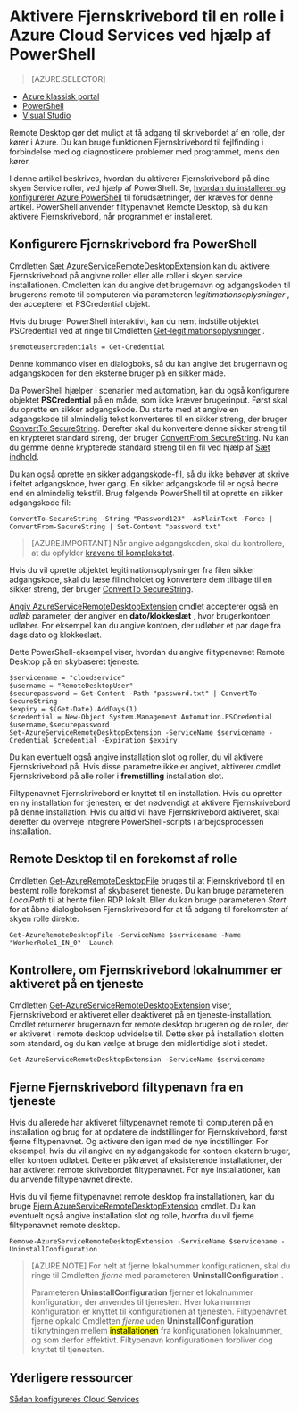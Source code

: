 <properties
pageTitle="Aktivere Fjernskrivebord til en rolle i Azure Cloud Services ved hjælp af PowerShell"
description="Sådan konfigureres din azure skyen tjenesteprogram ved hjælp af PowerShell til at tillade forbindelser til Fjernskrivebord"
services="cloud-services"
documentationCenter=""
authors="thraka"
manager="timlt"
editor=""/>
<tags
ms.service="cloud-services"
ms.workload="tbd"
ms.tgt_pltfrm="na"
ms.devlang="na"
ms.topic="article"
ms.date="08/05/2016"
ms.author="adegeo"/>

# <a name="enable-remote-desktop-connection-for-a-role-in-azure-cloud-services-using-powershell"></a>Aktivere Fjernskrivebord til en rolle i Azure Cloud Services ved hjælp af PowerShell

>[AZURE.SELECTOR]
- [Azure klassisk portal](cloud-services-role-enable-remote-desktop.md)
- [PowerShell](cloud-services-role-enable-remote-desktop-powershell.md)
- [Visual Studio](../vs-azure-tools-remote-desktop-roles.md)


Remote Desktop gør det muligt at få adgang til skrivebordet af en rolle, der kører i Azure. Du kan bruge funktionen Fjernskrivebord til fejlfinding i forbindelse med og diagnosticere problemer med programmet, mens den kører.

I denne artikel beskrives, hvordan du aktiverer Fjernskrivebord på dine skyen Service roller, ved hjælp af PowerShell. Se, [hvordan du installerer og konfigurerer Azure PowerShell](../powershell-install-configure.md) til forudsætninger, der kræves for denne artikel. PowerShell anvender filtypenavnet Remote Desktop, så du kan aktivere Fjernskrivebord, når programmet er installeret.


## <a name="configure-remote-desktop-from-powershell"></a>Konfigurere Fjernskrivebord fra PowerShell

Cmdletten [Sæt AzureServiceRemoteDesktopExtension](https://msdn.microsoft.com/library/azure/dn495117.aspx) kan du aktivere Fjernskrivebord på angivne roller eller alle roller i skyen service installationen. Cmdletten kan du angive det brugernavn og adgangskoden til brugerens remote til computeren via parameteren *legitimationsoplysninger* , der accepterer et PSCredential objekt.

Hvis du bruger PowerShell interaktivt, kan du nemt indstille objektet PSCredential ved at ringe til Cmdletten [Get-legitimationsoplysninger](https://technet.microsoft.com/library/hh849815.aspx) .

```
$remoteusercredentials = Get-Credential
```

Denne kommando viser en dialogboks, så du kan angive det brugernavn og adgangskoden for den eksterne bruger på en sikker måde.

Da PowerShell hjælper i scenarier med automation, kan du også konfigurere objektet **PSCredential** på en måde, som ikke kræver brugerinput. Først skal du oprette en sikker adgangskode. Du starte med at angive en adgangskode til almindelig tekst konverteres til en sikker streng, der bruger [ConvertTo SecureString](https://technet.microsoft.com/library/hh849818.aspx). Derefter skal du konvertere denne sikker streng til en krypteret standard streng, der bruger [ConvertFrom SecureString](https://technet.microsoft.com/library/hh849814.aspx). Nu kan du gemme denne krypterede standard streng til en fil ved hjælp af [Sæt indhold](https://technet.microsoft.com/library/ee176959.aspx).

Du kan også oprette en sikker adgangskode-fil, så du ikke behøver at skrive i feltet adgangskode, hver gang. En sikker adgangskode fil er også bedre end en almindelig tekstfil. Brug følgende PowerShell til at oprette en sikker adgangskode fil:

```
ConvertTo-SecureString -String "Password123" -AsPlainText -Force | ConvertFrom-SecureString | Set-Content "password.txt"
```

>[AZURE.IMPORTANT] Når angive adgangskoden, skal du kontrollere, at du opfylder [kravene til kompleksitet](https://technet.microsoft.com/library/cc786468.aspx).

Hvis du vil oprette objektet legitimationsoplysninger fra filen sikker adgangskode, skal du læse filindholdet og konvertere dem tilbage til en sikker streng, der bruger [ConvertTo SecureString](https://technet.microsoft.com/library/hh849818.aspx).

[Angiv AzureServiceRemoteDesktopExtension](https://msdn.microsoft.com/library/azure/dn495117.aspx) cmdlet accepterer også en *udløb* parameter, der angiver en **dato/klokkeslæt** , hvor brugerkontoen udløber. For eksempel kan du angive kontoen, der udløber et par dage fra dags dato og klokkeslæt.

Dette PowerShell-eksempel viser, hvordan du angive filtypenavnet Remote Desktop på en skybaseret tjeneste:

```
$servicename = "cloudservice"
$username = "RemoteDesktopUser"
$securepassword = Get-Content -Path "password.txt" | ConvertTo-SecureString
$expiry = $(Get-Date).AddDays(1)
$credential = New-Object System.Management.Automation.PSCredential $username,$securepassword
Set-AzureServiceRemoteDesktopExtension -ServiceName $servicename -Credential $credential -Expiration $expiry
```
Du kan eventuelt også angive installation slot og roller, du vil aktivere Fjernskrivebord på. Hvis disse parametre ikke er angivet, aktiverer cmdlet Fjernskrivebord på alle roller i **fremstilling** installation slot.

Filtypenavnet Fjernskrivebord er knyttet til en installation. Hvis du opretter en ny installation for tjenesten, er det nødvendigt at aktivere Fjernskrivebord på denne installation. Hvis du altid vil have Fjernskrivebord aktiveret, skal derefter du overveje integrere PowerShell-scripts i arbejdsprocessen installation.


## <a name="remote-desktop-into-a-role-instance"></a>Remote Desktop til en forekomst af rolle
Cmdletten [Get-AzureRemoteDesktopFile](https://msdn.microsoft.com/library/azure/dn495261.aspx) bruges til at Fjernskrivebord til en bestemt rolle forekomst af skybaseret tjeneste. Du kan bruge parameteren *LocalPath* til at hente filen RDP lokalt. Eller du kan bruge parameteren *Start* for at åbne dialogboksen Fjernskrivebord for at få adgang til forekomsten af skyen rolle direkte.

```
Get-AzureRemoteDesktopFile -ServiceName $servicename -Name "WorkerRole1_IN_0" -Launch
```


## <a name="check-if-remote-desktop-extension-is-enabled-on-a-service"></a>Kontrollere, om Fjernskrivebord lokalnummer er aktiveret på en tjeneste
Cmdletten [Get-AzureServiceRemoteDesktopExtension](https://msdn.microsoft.com/library/azure/dn495261.aspx) viser, Fjernskrivebord er aktiveret eller deaktiveret på en tjeneste-installation. Cmdlet returnerer brugernavn for remote desktop brugeren og de roller, der er aktiveret i remote desktop udvidelse til. Dette sker på installation slotten som standard, og du kan vælge at bruge den midlertidige slot i stedet.

```
Get-AzureServiceRemoteDesktopExtension -ServiceName $servicename
```

## <a name="remove-remote-desktop-extension-from-a-service"></a>Fjerne Fjernskrivebord filtypenavn fra en tjeneste
Hvis du allerede har aktiveret filtypenavnet remote til computeren på en installation og brug for at opdatere de indstillinger for Fjernskrivebord, først fjerne filtypenavnet. Og aktivere den igen med de nye indstillinger. For eksempel, hvis du vil angive en ny adgangskode for kontoen ekstern bruger, eller kontoen udløbet. Dette er påkrævet af eksisterende installationer, der har aktiveret remote skrivebordet filtypenavnet. For nye installationer, kan du anvende filtypenavnet direkte.

Hvis du vil fjerne filtypenavnet remote desktop fra installationen, kan du bruge [Fjern AzureServiceRemoteDesktopExtension](https://msdn.microsoft.com/library/azure/dn495280.aspx) cmdlet. Du kan eventuelt også angive installation slot og rolle, hvorfra du vil fjerne filtypenavnet remote desktop.

```
Remove-AzureServiceRemoteDesktopExtension -ServiceName $servicename -UninstallConfiguration
```

>[AZURE.NOTE] For helt at fjerne lokalnummer konfigurationen, skal du ringe til Cmdletten *fjerne* med parameteren **UninstallConfiguration** .
>
>Parameteren **UninstallConfiguration** fjerner et lokalnummer konfiguration, der anvendes til tjenesten. Hver lokalnummer konfiguration er knyttet til konfigurationen af tjenesten. Filtypenavnet fjerne opkald Cmdletten *fjerne* uden **UninstallConfiguration** tilknytningen mellem <mark>installationen</mark> fra konfigurationen lokalnummer, og som derfor effektivt. Filtypenavn konfigurationen forbliver dog knyttet til tjenesten.



## <a name="additional-resources"></a>Yderligere ressourcer

[Sådan konfigureres Cloud Services](cloud-services-how-to-configure.md)
